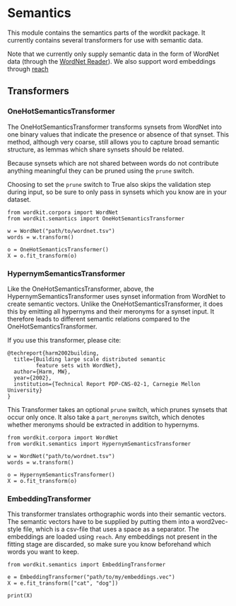 # Semantics

This module contains the semantics parts of the wordkit package.
It currently contains several transformers for use with semantic data.

Note that we currently only supply semantic data in the form of WordNet data (through the [WordNet Reader](../#wordnet)).
We also support word embeddings through [reach](www.github.com/stephantul/reach)

## Transformers

### OneHotSemanticsTransformer

The OneHotSemanticsTransformer transforms synsets from WordNet into one binary values that indicate the presence or absence of that synset.
This method, although very coarse, still allows you to capture broad semantic structure, as lemmas which share synsets should be related.

Because synsets which are not shared between words do not contribute anything meaningful they can be pruned using the `prune` switch.

Choosing to set the `prune` switch to True also skips the validation step during input, so be sure to only pass in synsets which you know are in your dataset.

```python3
from wordkit.corpora import WordNet
from wordkit.semantics import OneHotSemanticsTransformer

w = WordNet("path/to/wordnet.tsv")
words = w.transform()

o = OneHotSemanticsTransformer()
X = o.fit_transform(o)
```


### HypernymSemanticsTransformer

Like the OneHotSemanticsTransformer, above, the HypernymSemanticsTransformer uses synset information from WordNet to create semantic vectors.
Unlike the OneHotSemanticsTransformer, it does this by emitting all hypernyms and their meronyms for a synset input.
It therefore leads to different semantic relations compared to the OneHotSemanticsTransformer.

If you use this transformer, please cite:

```
@techreport{harm2002building,
  title={Building large scale distributed semantic
         feature sets with WordNet},
  author={Harm, MW},
  year={2002},
  institution={Technical Report PDP-CNS-02-1, Carnegie Mellon University}
}
```

This Transformer takes an optional `prune` switch, which prunes synsets that occur only once.
It also take a `part_meronyms` switch, which denotes whether meronyms should be extracted in addition to hypernyms.

```python3
from wordkit.corpora import WordNet
from wordkit.semantics import HypernymSemanticsTransformer

w = WordNet("path/to/wordnet.tsv")
words = w.transform()

o = HypernymSemanticsTransformer()
X = o.fit_transform(o)
```


### EmbeddingTransformer

This transformer translates orthographic words into their semantic vectors.
The semantic vectors have to be supplied by putting them into a word2vec-style file, which is a csv-file that uses a space as a separator.
The embeddings are loaded using `reach`.
Any embeddings not present in the fitting stage are discarded, so make sure you know beforehand which words you want to keep.

```python3
from wordkit.semantics import EmbeddingTransformer

e = EmbeddingTransformer("path/to/my/embeddings.vec")
X = e.fit_transform(["cat", "dog"])

print(X)
```
